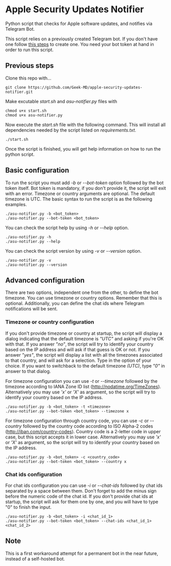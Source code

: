 # Apple Security Updates Notifier

Python script that checks for Apple software updates, and notifies via Telegram Bot.

This script relies on a previously created Telegram bot. If you don't have one follow [this steps](https://www.alphr.com/telegram-create-bot/) to create one. You need your bot token at hand in order to run this script.

## Previous steps

Clone this repo with...
  
```
git clone https://github.com/Geek-MD/apple-security-updates-notifier.git
```

Make excutable *start.sh* and *asu-notifier.py* files with

```
chmod u+x start.sh
chmod u+x asu-notifier.py
```

Now execute the *start.sh* file with the following command. This will install all dependencies needed by the script listed on *requirements.txt*.

```
./start.sh
```

Once the script is finished, you will get help information on how to run the python script.

## Basic configuration

To run the script you must add *-b* or *--bot-token* option followed by the bot token itself. Bot token is mandatory, if you don't provide it, the script will exit with an error. Timezone or country arguments are optional. The default timezone is UTC.
The basic syntax to run the script is as the following examples.

```
./asu-notifier.py -b <bot_token>
./asu-notifier.py --bot-token <bot_token>
```

You can check the script help by using *-h* or *--help* option.

```
./asu-notifier.py -h
./asu-notifier.py --help
```

You can check the script version by using *-v* or *--version* option.

```
./asu-notifier.py -v
./asu-notifier.py --version
```

## Advanced configuration

There are two options, independent one from the other, to define the bot timezone. You can use timezone or country options. Remember that this is optional.
Additionally, you can define the chat ids where Telegram notifications will be sent.  

### Timezone or country configuration

If you don't provide timezone or country at startup, the script will display a dialog indicating that the default timezone is *"UTC"* and asking if you're OK with that.
If you answer *"no"*, the script will try to identify your country based on the IP address and will ask if that guess is OK or not.
If you answer *"yes"*, the script will display a list with all the timezones associated to that country, and will ask for a selection. Type in the option of your choice. If you want to switchback to the default timezone *(UTC)*, type *"0"* in answer to that dialog.

For timezone configuration you can use *-t* or *--timezone* followed by the timezone according to IANA Zone ID list (http://nodatime.org/TimeZones). Alternatively you may use *'x'* or *'X'* as argument, so the script will try to identify your country based on the IP address.

```
./asu-notifier.py -b <bot_token> -t <timezone>
./asu-notifier.py --bot-token <bot_token> --timezone x
```

For timezone configuration through country code, you can use *-c* or *--country* followed by the country code according to ISO Alpha-2 codes (http://iban.com/country-codes). Country code is a 2-letter code in upper case, but this script accepts it in lower case. Alternatively you may use *'x'* or *'X'* as argument, so the script will try to identify your country based on the IP address.

```
./asu-notifier.py -b <bot_token> -c <country_code>
./asu-notifier.py --bot-token <bot_token> --country x
```

### Chat ids configuration

For chat ids configuration you can use *-i* or *--chat-ids* followed by chat ids separated by a space between them. Don't forget to add the minus sign before the numeric code of the chat id.
If you don't provide chat ids at startup, the script will ask for them one by one, and you will have to type "0" to finish the input.

```
./asu-notifier.py -b <bot_token> -i <chat_id_1>
./asu-notifier.py --bot-token <bot_token> --chat-ids <chat_id_1> <chat_id_2>
```

## Note

This is a first workaround attempt for a permanent bot in the near future, instead of a self-hosted bot.

